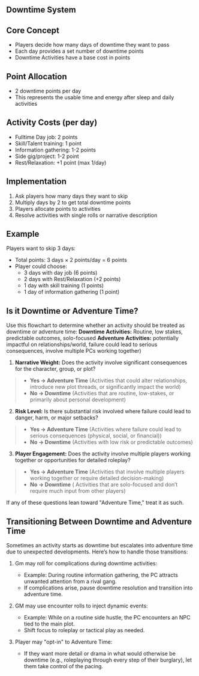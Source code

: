 ## Downtime System

## Core Concept
- Players decide how many days of downtime they want to pass
- Each day provides a set number of downtime points
- Downtime Activities have a base cost in points
## Point Allocation
- 2 downtime points per day
- This represents the usable time and energy after sleep and daily activities
## Activity Costs (per day)
- Fulltime Day job: 2 points
- Skill/Talent training: 1 point
- Information gathering: 1-2 points
- Side gig/project: 1-2 point
- Rest/Relaxation: +1 point (max 1/day)
## Implementation
1. Ask players how many days they want to skip
2. Multiply days by 2 to get total downtime points
3. Players allocate points to activities
4. Resolve activities with single rolls or narrative description
## Example
Players want to skip 3 days:
- Total points: 3 days × 2 points/day = 6 points
- Player could choose:
    - 3 days with day job (6 points)
    - 2 days with Rest/Relaxation (+2 points)
    - 1 day with skill training (1 points)
    - 1 day of information gathering (1 point)
## Is it Downtime or Adventure Time?
Use this flowchart to determine whether an activity should be treated as downtime or adventure time:
**Downtime Activities:** Routine, low stakes, predictable outcomes, solo-focused
**Adventure Activities:** potentially impactful on relationships/world, failure could lead to serious consequences, involve multiple PCs working together)

1. **Narrative Weight:** Does the activity involve significant consequences for the character, group, or plot?
>- **Yes → Adventure Time** (Activities that could alter relationships, introduce new plot threads, or significantly impact the world)
>- **No → Downtime** (Activities that are routine, low-stakes, or primarily about personal development)
    
2. **Risk Level:** Is there substantial risk involved where failure could lead to danger, harm, or major setbacks?
>- **Yes → Adventure Time** (Activities where failure could lead to serious consequences (physical, social, or financial))
>- **No → Downtime** (Activities with low risk or predictable outcomes)

3. **Player Engagement:** Does the activity involve multiple players working together or opportunities for detailed roleplay?
>- **Yes → Adventure Time** (Activities that involve multiple players working together or require detailed decision-making)
>- **No → Downtime** ( Activities that are solo-focused and don’t require much input from other players)
    
If any of these questions lean toward "Adventure Time," treat it as such.
## Transitioning Between Downtime and Adventure Time
Sometimes an activity starts as downtime but escalates into adventure time due to unexpected developments. Here’s how to handle those transitions:
1. Gm may roll for complications during downtime activities:
    - Example: During routine information gathering, the PC attracts unwanted attention from a rival gang.
    - If complications arise, pause downtime resolution and transition into adventure time.

2. GM may use encounter rolls to inject dynamic events:
    - Example: While on a routine side hustle, the PC encounters an NPC tied to the main plot.
    - Shift focus to roleplay or tactical play as needed.
        
3. Player may "opt-in" to Adventure Time:
    - If they want more detail or drama in what would otherwise be downtime (e.g., roleplaying through every step of their burglary), let them take control of the pacing.
